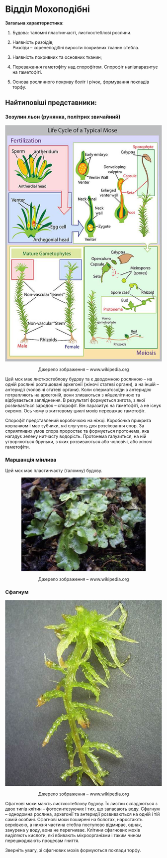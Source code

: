 # Відділ Мохоподібні

**Загальна характеристика:**

1.  Будова: таломні пластинчасті, листкостеблові рослини.

2.  Наявність ризоїдів;<br>
    <span class="p1">Ризоїди</span> – коренеподібні вирости покривних тканин стебла.

3.  Наявність покривних та основних тканин;

4.  <span class="p1">Переважання гаметофіту над спорофітом.</span> Спорофіт напівпаразитує на гаметофіті.

5.  Основа рослинного покриву боліт і річок, формування покладів <span class="p1">торфу</span>.

## Найтиповіші представники:

### Зозулин льон (рунянка, полiтрих звичайний)
<div align="center">
<img src="pic1.jpg">
<p>Джерело зображення – <span class="p1">www.wikipedia.org</span></p>
</div>

Цей мох має листкостеблову будову та є дводомною рослиною – на одній рослині розташовані архегонії (жіночі статеві органи), а на іншій – антеридії (чоловічі статеві органи). Коли сперматозоїди з антеридію потрапляють на архегоній, вони зливаються з яйцеклітиною та відбувається запліднення. В результаті формується зигота, з якої розвивається зародок – спорофіт. Він паразитує на гаметофіті, а не існує окремо. Ось чому в життєвому циклі мохів переважає гаметофіт.
    
Спорофіт представлений коробочкою на ніжці. Коробочка прикрита ковпачком і має зубчики, які слугують для розсіювання спор. За сприятливих умов спора проростає та формується протонема, яка нагадує зелену нитчасту водорість. Протонема галузиться, на ній утворюються бруньки, з яких розвиваються або чоловічі, або жіночі гаметофіти.

### Маршанція мінлива

Цей мох має пластинчасту (таломну) будову.

<div align="center">
<img src="pic2.jpg">
<p>Джерело зображення – <span class="p1">www.wikipedia.org</span></p>
</div>

### Сфагнум

<div align="center">
<img src="pic3.jpg">
<p>Джерело зображення – <span class="p1">www.wikipedia.org</span></p>
</div>

Сфагнові мохи мають листкостеблову будову. Їх листки складаються з двох типів клітин – фотосинтезуючих і тих, що запасають воду. Сфагнум – однодомна рослина, архегонії та антеридії розвиваються на одній і тій самій особині. Сфагнові мохи поширені на болотах, наростають верхівкою, а нижня частина стебла поступово відмирає, однак, занурена у воду, вона не перегниває. Клітини сфагнових мохів виділяють кислоти, які вбивають мікроорганізми і таким чином перешкоджають процесам гниття.

Зверніть увагу, зі сфагнових мохів формуються поклади  <span class="p1">торфу</span>.